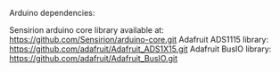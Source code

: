Arduino dependencies:

Sensirion arduino core library available at: https://github.com/Sensirion/arduino-core.git
Adafruit ADS1115 library: https://github.com/adafruit/Adafruit_ADS1X15.git
Adafruit BusIO library: https://github.com/adafruit/Adafruit_BusIO.git
